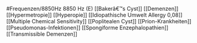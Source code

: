 #Frequenzen/8850Hz
8850 Hz (E)
[[Bakerâ€™s Cyst]]
[[Demenzen]]
[[Hypermetropie]]
[[Hyperopie]]
[[Idiopathische Umwelt Allergy 0,08]]
[[Multiple Chemical Sensitivity]]
[[Poplitealen Cyst]]
[[Prion-Krankheiten]]
[[Pseudomonas-Infektionen]]
[[Spongiforme Enzephalopathien]]
[[Transmissible Demenzen]]